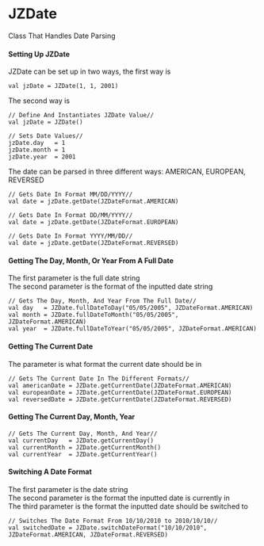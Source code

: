 # JZDate
Class That Handles Date Parsing

#### Setting Up JZDate
JZDate can be set up in two ways, the first way is

    val jzDate = JZDate(1, 1, 2001)
    
The second way is
    
    // Define And Instantiates JZDate Value//
    val jzDate = JZDate() 
    
    // Sets Date Values//
    jzDate.day   = 1
    jzDate.month = 1
    jzDate.year  = 2001
    
The date can be parsed in three different ways: AMERICAN, EUROPEAN, REVERSED
    
    // Gets Date In Format MM/DD/YYYY//
    val date = jzDate.getDate(JZDateFormat.AMERICAN) 
    
    // Gets Date In Format DD/MM/YYYY//
    val date = jzDate.getDate(JZDateFormat.EUROPEAN) 
    
    // Gets Date In Format YYYY/MM/DD//
    val date = jzDate.getDate(JZDateFormat.REVERSED) 
    
#### Getting The Day, Month, Or Year From A Full Date
The first parameter is the full date string<br/> 
The second parameter is the format of the inputted date string<br/>

    // Gets The Day, Month, And Year From The Full Date//
    val day   = JZDate.fullDateToDay("05/05/2005", JZDateFormat.AMERICAN)
    val month = JZDate.fullDateToMonth("05/05/2005", JZDateFormat.AMERICAN)
    val year  = JZDate.fullDateToYear("05/05/2005", JZDateFormat.AMERICAN)
    
#### Getting The Current Date
The parameter is what format the current date should be in<br/>

    // Gets The Current Date In The Different Formats//
    val americanDate = JZDate.getCurrentDate(JZDateFormat.AMERICAN)
    val europeanDate = JZDate.getCurrentDate(JZDateFormat.EUROPEAN)
    val reversedDate = JZDate.getCurrentDate(JZDateFormat.REVERSED)
    
#### Getting The Current Day, Month, Year

    // Gets The Current Day, Month, And Year//
    val currentDay   = JZDate.getCurrentDay()
    val currentMonth = JZDate.getCurrentMonth()
    val currentYear  = JZDate.getCurrentYear()
    
#### Switching A Date Format
The first parameter is the date string<br/>
The second parameter is the format the inputted date is currently in<br/>
The third parameter is the format the inputted date should be switched to<br/>

    // Switches The Date Format From 10/10/2010 to 2010/10/10//
    val switchedDate = JZDate.switchDateFormat("10/10/2010", JZDateFormat.AMERICAN, JZDateFormat.REVERSED)
